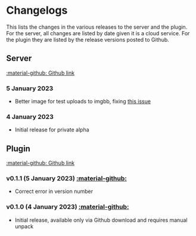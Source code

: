 # Changelogs

This lists the changes in the various releases to the server and the plugin. For the server, all changes are listed by date given it is a cloud service. For the plugin they are listed by the release versions posted to Github.

## Server 

[:material-github: Github link](https://github.com/hankhank10/logseq-server)

### 5 January 2023
- Better image for test uploads to imgbb, fixing [this issue](https://github.com/hankhank10/loglink-server/issues/17)

### 4 January 2023

- Initial release for private alpha


## Plugin

[:material-github: Github link](https://github.com/hankhank10/logseq-plugin)

### v0.1.1 (5 January 2023) [:material-github:](https://github.com/hankhank10/loglink-plugin/releases/tag/v0.1.1)

- Correct error in version number

### v0.1.0 (4 January 2023) [:material-github:](https://github.com/hankhank10/loglink-plugin/releases/tag/v0.1.0)

- Initial release, available only via Github download and requires manual unpack